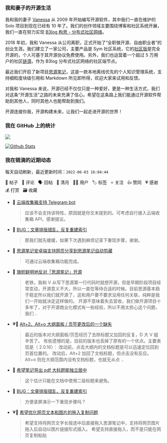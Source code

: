 ### 我和妻子的开源生活

我和我的妻子 [Vanessa](https://github.com/Vanessa219) 从 2009 年开始编写开源软件，其中我们一直在维护的 Solo 项目到现在已经有 10 年了。我们的创作领域主要围绕博客和社区系统开展，我们一直在努力实现 [B3log 构思 - 分布式社区网络](https://ld246.com/article/1546941897596)。

2018 年初，我和 Vanessa 从公司离职，正式开始了“全职做开源、自由职业者”的创业生涯。我们建立了一家公司，主要产品是 Sym 社区系统，它的[社区版](https://github.com/88250/symphony)是完全开源的，个人可基于其开源协议免费使用。另外，我们也运营着一个超过 5 万用户的社区[链滴](https://ld246.com)，作为 B3log 分布式社区网络的社区端节点。

最近我们开启了新项目[思源笔记](https://github.com/siyuan-note/siyuan)，这是一款本地离线优先的个人知识管理系统，支持细粒度块级引用和 Markdown 所见即所得，欢迎大家来试用和反馈。

对我和 Vanessa 来说，开源已经不仅仅只是一种爱好，更是一种生活方式，我们对这条“开源生活”之路的未来充满了信心。希望在这条路上我们能通过开源软件帮助到其他人，同时其他人也能帮助到我们。

开源连接你我，开源构建未来，让我们一起走进开源的世界！

### 我在 GitHub 上的统计

<a title="Hits" target="_blank" href="https://github.com/88250/88250"><img src="https://hits.b3log.org/88250/88250.svg"></a>

[![Github Stats](https://github-readme-stats.vercel.app/api?username=88250&theme=tokyonight&show_icons=true)](https://github.com/88250)

<!--events start -->

### 我在链滴的近期动态

每天自动刷新，最近更新时间：`2022-06-03 16:04:44`

📝 帖子 &nbsp; 💬 评论 &nbsp; 🗣 回帖 &nbsp; 🌙 清月 &nbsp; 👨‍💻 用户 &nbsp; 🏷️ 标签 &nbsp; ⭐️ 关注 &nbsp; 👍 赞同 &nbsp; 💗 感谢 &nbsp; 💰 打赏 &nbsp; 🗃 收藏

* 💬 [云端收集箱支持 Telegram bot](https://ld246.com/article/1654239860472/comment/1654243199801#comments)

  > 应该不会支持该特性，原因就是你文末提到的。可考虑自行接入云端收集箱 API，感谢提议。
* 💬 [BUG：文章排版错乱，反复重建索引](https://ld246.com/article/1654155679758/comment/1654241013506#comments)

  > 那我们就先缓缓，如果下次遇到麻烦记录下重现步骤，谢谢。
* 💬 [思源笔记安卓端支持网页分享到思源笔记自动剪藏](https://ld246.com/article/1654230228531/comment/1654230562986#comments)

  > 可通过云端收集箱功能完成。
* 💬 [旗帜鲜明地反对「思源笔记」开源](https://ld246.com/article/1654229007175/comment/1654230469609#comments)

  > 老铁，我和 V 从写下思源第一行代码时就想开源，但是早期阶段项目经常变动，开源意义不大，所以一直在等待合适的时候。目前思源基本趋于稳定所以我们就开源了，这和用户要不要求没用任何关联，纯粹是我们一开始就决定这样做的。 开源不意味着失去营收，我们做开源项目十多年了，对于开源商业化模式有一些经验，所以不用太担心这个问题，我们 ..
* 💗📝 [Alt+2、Alt+o 大纲面板 / 页签更改后的一个缺失](https://ld246.com/article/1654223428203)

  > 最近的版本对大纲面板/页签经历了去除标题又加回的反复，D 大 V 姐辛苦了。 有些遗憾的是，目前的版本也丢掉了原有的一个优点。主要表现是（ 2.0.16）： 改动前，点击大纲内的文档标题是可以迅速定位回到页首位置的。 改动后，Alt+2 加回了文档标题，但点击没有反应。Alt+o 则在大纲范围内没有文档标题，也就无从点 ..
* 💬 [希望笔记导出 pdf 大标题能独立居中](https://ld246.com/article/1654221053545/comment/1654221408547#comments)

  > 这个估计只能在文档中使用二级标题来避免。
* 💬 [BUG：文章排版错乱，反复重建索引](https://ld246.com/article/1654155679758/comment/1654185551736#comments)

  > 方便录屏演示一下重现步骤吗？
* 💗📝 [希望优化网页文本和图片的拖入复制问题](https://ld246.com/article/1654145794703)

  > 希望支持将网页文字长按选中后直接拖入思源笔记中，支持将网页图片拖入后自动以图片链接形式插入。 希望支持直接拖入，而不是只能在网页复制粘贴


<!--events end -->
